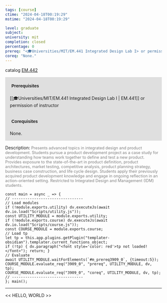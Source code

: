```yaml
---
tags: [course]
ctime: "2024-04-18T00:19:29"
mstime: "2024-04-18T00:19:29"

level: graduate
subject: 
university: mit
completion: closed
percentage: 0
prereq: "<🎓Universities/MIT/EM.441 Integrated Design Lab I> or permission of instructor"
coreq: "None."
---
```


catalog [EM.442](http://student.mit.edu/catalog/mEMa.html#EM.442)

<span style="display: block; padding: 15px; background-color: rgb(100, 100, 100, 0.2);"><font id="m_prereq3909_0" style="display: block; font-family: Arial, sans-serif; font-weight: bold; padding: 5px">Prerequisites</font><br><span id="prereq3909_0">[[🎓Universities/MIT/EM.441 Integrated Design Lab I | EM.441]] or permission of instructor</span></span>
<span style="display: block; padding: 15px; background-color: rgb(100, 100, 100, 0.2);"><font id="m_coreq3909_0" style="display: block; font-family: Arial, sans-serif; font-weight: bold; padding: 5px">Corequisites</font><br><span id="coreq3909_0">None.</span></span>

<font style="">Description:</font>
<font style="color: grey; font-size: 0.8rem;">Presents advanced topics in integrated design and product development. Students pursue a product development project as a case study for understanding how teams work together to define and test a new product. Provides exposure to the state-of-the-art in product definition, product architectures, market testing, competitive analysis, product planning strategy, business case construction, and life cycle design. Students apply their previously acquired product development knowledge and engage in ongoing reflection in an action-oriented setting. Restricted to Integrated Design and Management (IDM) students.</font>

```dataviewjs
const main = async _ => {
// --------------------------------
// Load modules
if (!module.exports.utility) dv.executeJs(await dv.io.load("Scripts/utility.js"));
const UTILITY_MODULE = module.exports.utility;
if (!module.exports.course) dv.executeJs(await dv.io.load("Scripts/course.js"));
const COURSE_MODULE = module.exports.course;
// Load tp
let tp = this.app.plugins.getPlugin("templater-obsidian").templater.current_functions_object;
if (!tp) { dv.paragraph("<font style='color: red'>tp not loaded!</font>"); return; }
// Evaluate
await UTILITY_MODULE.waitForElements(`#m_prereq3909_0`, {timeout:5});
COURSE_MODULE.evaluate_req("3909_0", "prereq", UTILITY_MODULE, dv, tp);
COURSE_MODULE.evaluate_req("3909_0", "coreq", UTILITY_MODULE, dv, tp);
// --------------------------------
}; main();
```

---

<< HELLO, WORLD >>
